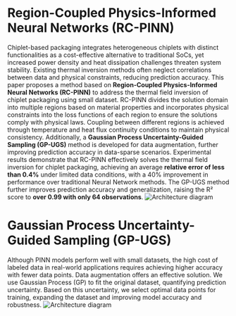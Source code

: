 # Region-Coupled Physics-Informed Neural Networks (RC-PINN)
Chiplet-based packaging integrates heterogeneous chiplets with distinct functionalities as a cost-effective alternative to traditional SoCs, yet increased power density and heat dissipation challenges threaten system stability. Existing thermal inversion methods often neglect correlations between data and physical constraints, reducing prediction accuracy. This paper proposes a method based on **Region-Coupled Physics-Informed Neural Networks (RC-PINN)** to address the thermal field inversion of chiplet packaging using small dataset. RC-PINN divides the solution domain into multiple regions based on material properties and incorporates physical constraints into the loss functions of each region to ensure the solutions comply with physical laws. Coupling between different regions is achieved through temperature and heat flux continuity conditions to maintain physical consistency.  Additionally, a **Gaussian Process Uncertainty-Guided Sampling (GP-UGS)** method is developed for data augmentation, further improving prediction accuracy in data-sparse scenarios. Experimental results demonstrate that RC-PINN effectively solves the thermal field inversion for chiplet packaging, achieving an average **relative error of less than 0.4%** under limited data conditions, with a 40% improvement in performance over traditional Neural Network methods. The GP-UGS method further improves prediction accuracy and generalization, raising the R² score to **over 0.99 with only 64 observations**.
![Architecture diagram](https://github.com/YupengQI99/RC-PINN-YuPeng-DengPan/blob/main/FIG/Architecture%20diagram1.png)
# Gaussian Process Uncertainty-Guided Sampling (GP-UGS)
Although PINN models perform well with small datasets, the high cost of labeled data in real-world applications requires achieving higher accuracy with fewer data points. Data augmentation offers an effective solution. We use Gaussian Process (GP) to fit the original dataset, quantifying prediction uncertainty. Based on this uncertainty, we select optimal data points for training, expanding the dataset and improving model accuracy and robustness.
![Architecture diagram](https://github.com/YupengQI99/RC-PINN-YuPeng-DengPan/blob/main/FIG/Flow%20chart.png)